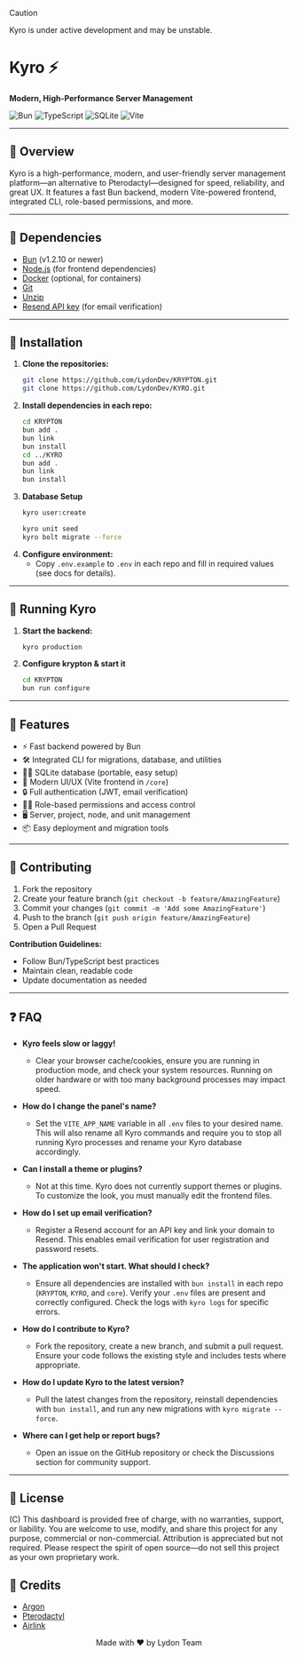 > [!CAUTION]
> Kyro is under active development and may be unstable. 

# Kyro ⚡️

**Modern, High-Performance Server Management**

![Bun](https://img.shields.io/badge/Bun-1.2.10+-black?style=for-the-badge&logo=bun&logoColor=white)
![TypeScript](https://img.shields.io/badge/TypeScript-007ACC?style=for-the-badge&logo=typescript&logoColor=white)
![SQLite](https://img.shields.io/badge/SQLite-003B57?style=for-the-badge&logo=sqlite&logoColor=white)
![Vite](https://img.shields.io/badge/Vite-646CFF?style=for-the-badge&logo=vite&logoColor=white)

---

## 📖 Overview

Kyro is a high-performance, modern, and user-friendly server management platform—an alternative to Pterodactyl—designed for speed, reliability, and great UX. It features a fast Bun backend, modern Vite-powered frontend, integrated CLI, role-based permissions, and more.

---

## 🎁 Dependencies

- [Bun](https://bun.sh) (v1.2.10 or newer)
- [Node.js](https://nodejs.org) (for frontend dependencies)
- [Docker](https://www.docker.com) (optional, for containers)
- [Git](https://git-scm.com)
- [Unzip](https://www.info-zip.org/UnZip.html)
- [Resend API key](https://resend.com) (for email verification)

---

## 💾 Installation

1. **Clone the repositories:**
   ```bash
   git clone https://github.com/LydonDev/KRYPTON.git
   git clone https://github.com/LydonDev/KYRO.git
   ```
2. **Install dependencies in each repo:**
   ```bash
   cd KRYPTON
   bun add .
   bun link
   bun install
   cd ../KYRO
   bun add .
   bun link
   bun install
   ```
3. **Database Setup**
   ```bash
   kyro user:create
   ```
   ```bash
   kyro unit seed
   kyro bolt migrate --force
   ```
4. **Configure environment:**
   - Copy `.env.example` to `.env` in each repo and fill in required values (see docs for details).

---

## 🚀 Running Kyro

1. **Start the backend:**
   ```bash
   kyro production
   ```
2. **Configure krypton & start it**
   ```bash
   cd KRYPTON
   bun run configure
   ```

---

## 🧩 Features

- ⚡️ Fast backend powered by Bun
- 🛠 Integrated CLI for migrations, database, and utilities
- 🐱‍🏍 SQLite database (portable, easy setup)
- 🎨 Modern UI/UX (Vite frontend in `/core`)
- 🔒 Full authentication (JWT, email verification)
- 🧑‍💼 Role-based permissions and access control
- 🖥 Server, project, node, and unit management
- 📦 Easy deployment and migration tools

---

## 🤝 Contributing

1. Fork the repository
2. Create your feature branch (`git checkout -b feature/AmazingFeature`)
3. Commit your changes (`git commit -m 'Add some AmazingFeature'`)
4. Push to the branch (`git push origin feature/AmazingFeature`)
5. Open a Pull Request

**Contribution Guidelines:**
- Follow Bun/TypeScript best practices
- Maintain clean, readable code
- Update documentation as needed

---

## ❓ FAQ

- **Kyro feels slow or laggy!**
  - Clear your browser cache/cookies, ensure you are running in production mode, and check your system resources. Running on older hardware or with too many background processes may impact speed.

- **How do I change the panel's name?**
  - Set the `VITE_APP_NAME` variable in all `.env` files to your desired name. This will also rename all Kyro commands and require you to stop all running Kyro processes and rename your Kyro database accordingly.

- **Can I install a theme or plugins?**
  - Not at this time. Kyro does not currently support themes or plugins. To customize the look, you must manually edit the frontend files.

- **How do I set up email verification?**
  - Register a Resend account for an API key and link your domain to Resend. This enables email verification for user registration and password resets.

- **The application won't start. What should I check?**
  - Ensure all dependencies are installed with `bun install` in each repo (`KRYPTON`, `KYRO`, and `core`). Verify your `.env` files are present and correctly configured. Check the logs with `kyro logs` for specific errors.

- **How do I contribute to Kyro?**
  - Fork the repository, create a new branch, and submit a pull request. Ensure your code follows the existing style and includes tests where appropriate.

- **How do I update Kyro to the latest version?**
  - Pull the latest changes from the repository, reinstall dependencies with `bun install`, and run any new migrations with `kyro migrate --force`.

- **Where can I get help or report bugs?**
  - Open an issue on the GitHub repository or check the Discussions section for community support.

---

## 📄 License

(C) This dashboard is provided free of charge, with no warranties, support, or liability. You are welcome to use, modify, and share this project for any purpose, commercial or non-commercial. Attribution is appreciated but not required. Please respect the spirit of open source—do not sell this project as your own proprietary work.

## 🌹 Credits

- [Argon](https://github.com/argon-foss)
- [Pterodactyl](https://github.com/pterodactyl)
- [Airlink](https://github.com/airlinklabs)

<div align="center">
  Made with ❤️ by Lydon Team
</div>
